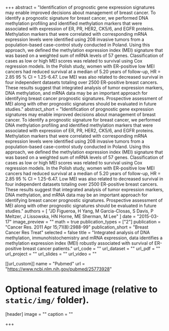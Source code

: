 +++
abstract = "Identification of prognostic gene expression signatures may enable improved decisions about management of breast cancer. To identify a prognostic signature for breast cancer, we performed DNA methylation profiling and identified methylation markers that were associated with expression of ER, PR, HER2, CK5/6, and EGFR proteins. Methylation markers that were correlated with corresponding mRNA expression levels were identified using 208 invasive tumors from a population-based case-control study conducted in Poland. Using this approach, we defined the methylation expression index (MEI) signature that was based on a weighted sum of mRNA levels of 57 genes. Classification of cases as low or high MEI scores was related to survival using Cox regression models. In the Polish study, women with ER-positive low MEI cancers had reduced survival at a median of 5.20 years of follow-up, HR = 2.85 95 % CI = 1.25-6.47. Low MEI was also related to decreased survival in four independent datasets totaling over 2500 ER-positive breast cancers. These results suggest that integrated analysis of tumor expression markers, DNA methylation, and mRNA data may be an important approach for identifying breast cancer prognostic signatures. Prospective assessment of MEI along with other prognostic signatures should be evaluated in future studies."
abstract_short = "Identification of prognostic gene expression signatures may enable improved decisions about management of breast cancer. To identify a prognostic signature for breast cancer, we performed DNA methylation profiling and identified methylation markers that were associated with expression of ER, PR, HER2, CK5/6, and EGFR proteins. Methylation markers that were correlated with corresponding mRNA expression levels were identified using 208 invasive tumors from a population-based case-control study conducted in Poland. Using this approach, we defined the methylation expression index (MEI) signature that was based on a weighted sum of mRNA levels of 57 genes. Classification of cases as low or high MEI scores was related to survival using Cox regression models. In the Polish study, women with ER-positive low MEI cancers had reduced survival at a median of 5.20 years of follow-up, HR = 2.85 95 % CI = 1.25-6.47. Low MEI was also related to decreased survival in four independent datasets totaling over 2500 ER-positive breast cancers. These results suggest that integrated analysis of tumor expression markers, DNA methylation, and mRNA data may be an important approach for identifying breast cancer prognostic signatures. Prospective assessment of MEI along with other prognostic signatures should be evaluated in future studies."
authors = [ "JD Figueroa, H Yang, M Garcia-Closas, S Davis, P Meltzer, J Lissowska, HN Horne, ME Sherman, M Lee"  ] 
date = "2015-03-17"
image_preview = ""
math = true
publication_types = ["2"] 
publication = "Cancer Res. 2011 Apr 15;71(8):2988-99"
publication_short = "Breast Cancer Res Treat"
selected = false
title = "Integrated analysis of DNA methylation, immunohistochemistry and mRNA expression, data identifies a methylation expression index (MEI) robustly associated with survival of ER-positive breast cancer patients."
url_code = ""
url_dataset = ""
url_pdf = ""
url_project = ""
url_slides = ""
url_video = ""

[[url_custom]]
name = "Pubmed"
url = "https://www.ncbi.nlm.nih.gov/pubmed/25773928"

# Optional featured image (relative to `static/img/` folder).
[header]
image = ""
caption = ""

+++

